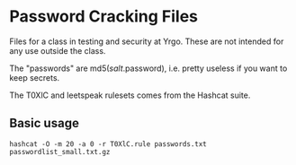 # Password Cracking Files

Files for a class in testing and security at Yrgo. These are not intended for any use outside the class.

The "passwords" are md5($salt.$password), i.e. pretty useless if you want to keep secrets.

The T0XlC and leetspeak rulesets comes from the Hashcat suite.

## Basic usage

```
hashcat -O -m 20 -a 0 -r T0XlC.rule passwords.txt passwordlist_small.txt.gz
```
